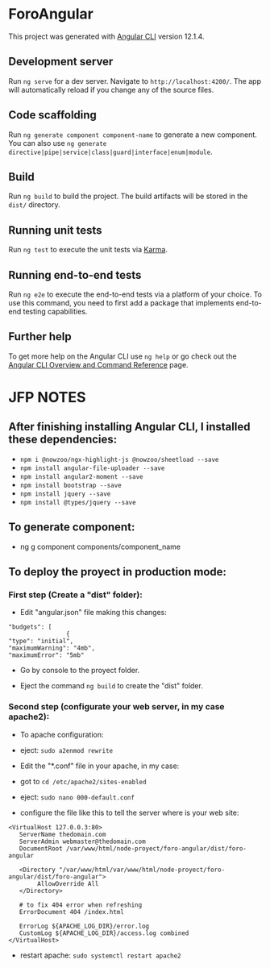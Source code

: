 # ForoAngular

This project was generated with [Angular CLI](https://github.com/angular/angular-cli) version 12.1.4.

## Development server

Run `ng serve` for a dev server. Navigate to `http://localhost:4200/`. The app will automatically reload if you change any of the source files.

## Code scaffolding

Run `ng generate component component-name` to generate a new component. You can also use `ng generate directive|pipe|service|class|guard|interface|enum|module`.

## Build

Run `ng build` to build the project. The build artifacts will be stored in the `dist/` directory.

## Running unit tests

Run `ng test` to execute the unit tests via [Karma](https://karma-runner.github.io).

## Running end-to-end tests

Run `ng e2e` to execute the end-to-end tests via a platform of your choice. To use this command, you need to first add a package that implements end-to-end testing capabilities.

## Further help

To get more help on the Angular CLI use `ng help` or go check out the [Angular CLI Overview and Command Reference](https://angular.io/cli) page.

# JFP NOTES

## After finishing installing Angular CLI, I installed these dependencies:
* `npm i @nowzoo/ngx-highlight-js @nowzoo/sheetload --save`
* `npm install angular-file-uploader --save`
* `npm install angular2-moment --save`
* `npm install bootstrap --save`
* `npm install jquery --save`
* `npm install @types/jquery --save`

## To generate component:
* ng g component components/component_name

## To deploy the proyect in production mode:
### First step (Create a "dist" folder):
* Edit "angular.json" file making this changes:
```
"budgets": [
                {
"type": "initial",
"maximumWarning": "4mb",
"maximumError": "5mb"
```

* Go by console to the proyect folder.

* Eject the command `ng build` to create the "dist" folder.    

### Second step (configurate your web server, in my case apache2):
* To apache configuration:
* eject: `sudo a2enmod rewrite`

* Edit the "*.conf" file in your apache, in my case:
* got to `cd /etc/apache2/sites-enabled`
* eject: `sudo nano 000-default.conf`
* configure the file like this to tell the server where is your web site:

```
<VirtualHost 127.0.0.3:80>
   ServerName thedomain.com
   ServerAdmin webmaster@thedomain.com
   DocumentRoot /var/www/html/node-proyect/foro-angular/dist/foro-angular

   <Directory "/var/www/html/var/www/html/node-proyect/foro-angular/dist/foro-angular">
        AllowOverride All
   </Directory>

   # to fix 404 error when refreshing
   ErrorDocument 404 /index.html

   ErrorLog ${APACHE_LOG_DIR}/error.log
   CustomLog ${APACHE_LOG_DIR}/access.log combined
</VirtualHost>
```
* restart apache: `sudo systemctl restart apache2`
